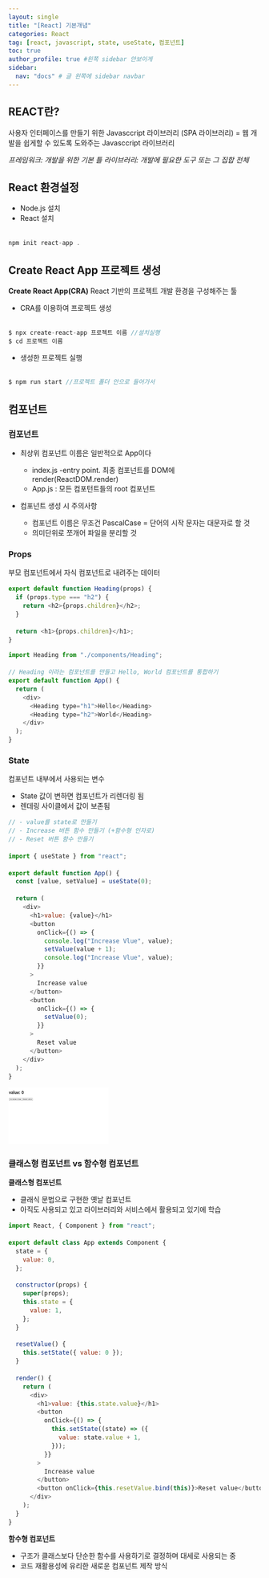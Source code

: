 ```yaml
---
layout: single
title: "[React] 기본개념"
categories: React
tag: [react, javascript, state, useState, 컴포넌트]
toc: true
author_profile: true #왼쪽 sidebar 안보이게
sidebar:
  nav: "docs" # 글 왼쪽에 sidebar navbar
---
```


## REACT란?

사용자 인터페이스를 만들기 위한 Javasccript 라이브러리 (SPA 라이브러리)
= 웹 개발을 쉽게할 수 있도록 도와주는 Javasccript 라이브러리

_프레임워크: 개발을 위한 기본 틀_
_라이브러리: 개발에 필요한 도구 또는 그 집합 전체_

## React 환경설정

- Node.js 설치
- React 설치

```javascript

npm init react-app .

```

## Create React App 프로젝트 생성

**Create React App(CRA)**
React 기반의 프로젝트 개발 환경을 구성해주는 툴

- CRA를 이용하여 프로젝트 생성

```javascript

$ npx create-react-app 프로젝트 이름 //설치실행
$ cd 프로젝트 이름

```

- 생성한 프로젝트 실행

```javascript

$ npm run start //프로젝트 폴더 안으로 들어가서

```

## 컴포넌트

### 컴포넌트

- 최상위 컴포넌트 이름은 일반적으로 App이다

  - index.js -entry point. 최종 컴포넌트를 DOM에 render(ReactDOM.render)
  - App.js : 모든 컴포턴트들의 root 컴포넌트

- 컴포넌트 생성 시 주의사항
  - 컴포넌트 이름은 무조건 PascalCase = 단어의 시작 문자는 대문자로 할 것
  - 의미단위로 쪼개어 파일을 분리할 것

### Props

부모 컴포넌트에서 자식 컴포넌트로 내려주는 데이터

```javascript
export default function Heading(props) {
  if (props.type === "h2") {
    return <h2>{props.children}</h2>;
  }

  return <h1>{props.children}</h1>;
}
```

```javascript
import Heading from "./components/Heading";

// Heading 이라는 컴포넌트를 만들고 Hello, World 컴포넌트를 통합하기
export default function App() {
  return (
    <div>
      <Heading type="h1">Hello</Heading>
      <Heading type="h2">World</Heading>
    </div>
  );
}
```

### State

컴포넌트 내부에서 사용되는 변수

- State 값이 변하면 컴포넌트가 리렌더링 됨
- 렌데링 사이클에서 값이 보존됨

```javascript
// - value를 state로 만들기
// - Increase 버튼 함수 만들기 (+함수형 인자로)
// - Reset 버튼 함수 만들기

import { useState } from "react";

export default function App() {
  const [value, setValue] = useState(0);

  return (
    <div>
      <h1>value: {value}</h1>
      <button
        onClick={() => {
          console.log("Increase Vlue", value);
          setValue(value + 1);
          console.log("Increase Vlue", value);
        }}
      >
        Increase value
      </button>
      <button
        onClick={() => {
          setValue(0);
        }}
      >
        Reset value
      </button>
    </div>
  );
}
```

<img width="200" src="../assets/images/reactImg/20221010_value-add-resetBtn.png" alt="react_Img">

### 클래스형 컴포넌트 vs 함수형 컴포넌트

**클래스형 컴포넌트**

- 클래식 문법으로 구현한 옛날 컴포넌트
- 아직도 사용되고 있고 라이브러리와 서비스에서 활용되고 있기에 학습

```javascript
import React, { Component } from "react";

export default class App extends Component {
  state = {
    value: 0,
  };

  constructor(props) {
    super(props);
    this.state = {
      value: 1,
    };
  }

  resetValue() {
    this.setState({ value: 0 });
  }

  render() {
    return (
      <div>
        <h1>value: {this.state.value}</h1>
        <button
          onClick={() => {
            this.setState((state) => ({
              value: state.value + 1,
            }));
          }}
        >
          Increase value
        </button>
        <button onClick={this.resetValue.bind(this)}>Reset value</button>
      </div>
    );
  }
}
```

**함수형 컴포넌트**

- 구조가 클래스보다 단순한 함수를 사용하기로 결정하며 대세로 사용되는 중
- 코드 재활용성에 유리한 새로운 컴포넌트 제작 방식
